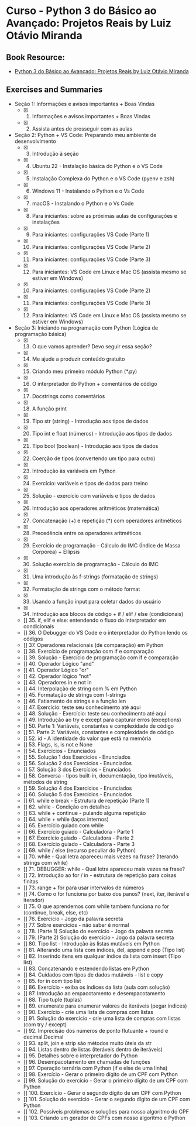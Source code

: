 # Curso - Python 3 do Básico ao Avançado: Projetos Reais by Luiz Otávio Miranda

## Book Resource:

- [Python 3 do Básico ao Avançado: Projetos Reais by Luiz Otávio Miranda](https://www.udemy.com/course/python-3-do-zero-ao-avancado/)


## Exercises and Summaries

- Seção 1: Informações e avisos importantes + Boas Vindas
    - [x] 1. Informações e avisos importantes + Boas Vindas
    - [x] 2. Assista antes de prosseguir com as aulas

- Seção 2: Python + VS Code: Preparando meu ambiente de desenvolvimento
    - [x] 3. Introdução à seção
    - [x] 4. Ubuntu 22 - Instalação básica do Python e o VS Code
    - [x] 5. Instalação Complexa do Python e o VS Code (pyenv e zsh)
    - [x] 6. Windows 11 - Instalando o Python e o Vs Code
    - [x] 7. macOS - Instalando o Python e o Vs Code
    - [x] 8. Para iniciantes: sobre as próximas aulas de configurações e instalações
    - [x] 9. Para iniciantes: configurações VS Code (Parte 1)
    - [x] 10. Para iniciantes: configurações VS Code (Parte 2)
    - [x] 11. Para iniciantes: configurações VS Code (Parte 3)
    - [x] 12. Para iniciantes: VS Code em Linux e Mac OS (assista mesmo se estiver em Windows)
    - [x] 10. Para iniciantes: configurações VS Code (Parte 2)
    - [x] 11. Para iniciantes: configurações VS Code (Parte 3)
    - [x] 12. Para iniciantes: VS Code em Linux e Mac OS (assista mesmo se estiver em Windows)

- Seção 3: Iniciando na programação com Python (Lógica de programação básica)
   - [x] 13. O que vamos aprender? Devo seguir essa seção?
   - [x] 14. Me ajude a produzir conteúdo gratuito
   - [x] 15. Criando meu primeiro módulo Python (*.py)
   - [x] 16. O interpretador do Python + comentários de código
   - [x] 17. Docstrings como comentários
   - [x] 18. A função print
   - [x] 19. Tipo str (string) - Introdução aos tipos de dados
   - [x] 20. Tipo int e float (números) - Introdução aos tipos de dados
   - [x] 21. Tipo bool (boolean) - Introdução aos tipos de dados
   - [x] 22. Coerção de tipos (convertendo um tipo para outro)
   - [x] 23. Introdução às variáveis em Python
   - [x] 24. Exercício: variáveis e tipos de dados para treino
   - [x] 25. Solução - exercício com variáveis e tipos de dados
   - [x] 26. Introdução aos operadores aritméticos (matemática)
   - [x] 27. Concatenação (+) e repetição (*) com operadores aritméticos
   - [x] 28. Precedência entre os operadores aritméticos
   - [x] 29. Exercício de programação - Cálculo do IMC (Índice de Massa Corpórea) + Ellipsis
   - [x] 30. Solução exercício de programação - Cálculo do IMC
   - [x] 31. Uma introdução às f-strings (formatação de strings)
   - [x] 32. Formatação de strings com o método format
   - [x] 33. Usando a função input para coletar dados do usuário
   - [x] 34. Introdução aos blocos de código + if / elif / else (condicionais)
   - [] 35. if, elif e else: entendendo o fluxo do interpretador em condicionais
   - [] 36. O Debugger do VS Code e o interpretador do Python lendo os códigos
   - [] 37. Operadores relacionais (de comparação) em Python
   - [] 38. Exercício de programação com if e comparação
   - [] 39. Solução - Exercício de programação com if e comparação
   - [] 40. Operador Lógico "and"
   - [] 41. Operador Lógico "or"
   - [] 42. Operador lógico "not"
   - [] 43. Operadores in e not in
   - [] 44. Interpolação de string com % em Python
   - [] 45. Formatação de strings com f-strings
   - [] 46. Fatiamento de strings e a função len
   - [] 47. Exercício: teste seu conhecimento até aqui
   - [] 48. Solução - Exercício: teste seu conhecimento até aqui
   - [] 49. Introdução ao try e except para capturar erros (exceptions)
   - [] 50. Parte 1: Variáveis, constantes e complexidade de código
   - [] 51. Parte 2: Variáveis, constantes e complexidade de código
   - [] 52. id - A identidade do valor que está na memória
   - [] 53. Flags, is, is not e None
   - [] 54. Exercícios - Enunciados
   - [] 55. Solução 1 dos Exercícios - Enunciados
   - [] 56. Solução 2 dos Exercícios - Enunciados
   - [] 57. Solução 3 dos Exercícios - Enunciados
   - [] 58. Conversa - tipos built-in, documentação, tipo imutáveis, métodos de string
   - [] 59. Solução 4 dos Exercícios - Enunciados
   - [] 60. Solução 5 dos Exercícios - Enunciados
   - [] 61. while e break - Estrutura de repetição (Parte 1)
   - [] 62. while - Condição em detalhes
   - [] 63. while + continue - pulando alguma repetição
   - [] 64. while + while (laços internos)
   - [] 65. Exercício guiado com while
   - [] 66. Exercício guiado - Calculadora - Parte 1
   - [] 67. Exercício guiado - Calculadora - Parte 2
   - [] 68. Exercício guiado - Calculadora - Parte 3
   - [] 69. while / else (recurso peculiar do Python)
   - [] 70. while - Qual letra apareceu mais vezes na frase? (Iterando strings com while)
   - [] 71. DEBUGGER: while - Qual letra apareceu mais vezes na frase?
   - [] 72. Introdução ao for / in - estrutura de repetição para coisas finitas
   - [] 73. range + for para usar intervalos de números
   - [] 74. Como o for funciona por baixo dos panos? (next, iter, iterável e iterador)
   - [] 75. O que aprendemos com while também funciona no for (continue, break, else, etc)
   - [] 76. Exercício - Jogo da palavra secreta
   - [] 77. Sobre exercícios - não saber é normal
   - [] 78. (Parte 1) Solução do exercício - Jogo da palavra secreta
   - [] 79. (Parte 2) Solução do exercício - Jogo da palavra secreta
   - [] 80. Tipo list - Introdução às listas mutáveis em Python
   - [] 81. Alterando uma lista com índices, del, append e pop (Tipo list)
   - [] 82. Inserindo itens em qualquer índice da lista com insert (Tipo list)
   - [] 83. Concatenando e estendendo listas em Python
   - [] 84. Cuidados com tipos de dados mutáveis - list e copy
   - [] 85. for in com tipo list
   - [] 86. Exercício - exiba os índices da lista (aula com solução)
   - [] 87. Introdução ao empacotamento e desempacotamento
   - [] 88. Tipo tuple (tuplas)
   - [] 89. enumerate para enumerar valores de iteráveis (pegar índices)
   - [] 90. Exercício - crie uma lista de compras com listas
   - [] 91. Solução do exercício - crie uma lista de compras com listas (com try / except)
   - [] 92. Imprecisão dos números de ponto flutuante + round e decimal.Decimal
   - [] 93. split, join e strip são métodos muito úteis da str
   - [] 94. Listas dentro de listas (iteráveis dentro de iteráveis)
   - [] 95. Detalhes sobre o interpretador do Python
   - [] 96. Desempacotamento em chamadas de funções
   - [] 97. Operação ternária com Python (if e else de uma linha)
   - [] 98. Exercício - Gerar o primeiro dígito de um CPF com Python
   - [] 99. Solução do exercício - Gerar o primeiro dígito de um CPF com Python
   - [] 100. Exercício - Gerar o segundo dígito de um CPF com Python
   - [] 101. Solução do exercício - Gerar o segundo dígito de um CPF com Python
   - [] 102. Possíveis problemas e soluções para nosso algoritmo do CPF
   - [] 103. Criando um gerador de CPFs com nosso algoritmo e Python

